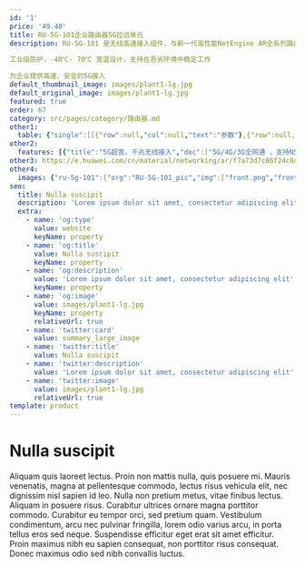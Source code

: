 ```yaml
---
id: '1'
price: '49.40'
title: RU-5G-101企业路由器5G拉远单元
description: RU-5G-101 是无线高速接入组件，与新一代高性能NetEngine AR全系列路由器配套使用

工业级防护，-40℃- 70℃ 宽温设计，支持在恶劣环境中稳定工作

为企业提供高速、安全的5G接入
default_thumbnail_image: images/plant1-lg.jpg
default_original_image: images/plant1-lg.jpg
featured: true
order: 67
category: src/pages/category/路由器.md
other1: 
  table: {"single":[[{"row":null,"col":null,"text":"参数"},{"row":null,"col":null,"text":"RU-5G-101"}],[{"row":null,"col":null,"text":"固定接口"},{"row":null,"col":null,"text":"2*GE RJ45"}],[{"row":null,"col":null,"text":"支持SIM数"},{"row":null,"col":null,"text":"2*SIM"}],[{"row":null,"col":null,"text":"天线"},{"row":null,"col":null,"text":"内置5G天线"}],[{"row":null,"col":null,"text":"增益dBi"},{"row":null,"col":null,"text":"≥1dBi@698MHz ~960MHz\n≥2dBi@1710MHz ~2690MHz\n≥3dBi@3300MHz ~5000MHz"}],[{"row":null,"col":null,"text":"IP等级"},{"row":null,"col":null,"text":"IP65"}],[{"row":null,"col":null,"text":"供电"},{"row":null,"col":null,"text":"PoE受电"}],[{"row":null,"col":null,"text":"散热"},{"row":null,"col":null,"text":"自然散热无风扇"}],[{"row":null,"col":null,"text":"安装方式"},{"row":null,"col":null,"text":"挂杆、挂墙"}],[{"row":null,"col":null,"text":"工作温度"},{"row":null,"col":null,"text":"–40°C to +70°C"}],[{"row":null,"col":null,"text":"尺寸（宽×深×高）"},{"row":null,"col":null,"text":"220 × 330 × 65 毫米"}]]}
other2:
  features: [{"title":"5G超宽，千兆无线接入","dec":["5G/4G/3G全网通 ，支持NSA/SA双架构\n支持多个RU-5G模块负载分担，扩展5G上行带宽"]},{"title":"工业级设计，室外全场景部署","dec":["IP65防护等级，宽温工作\n首创浮地设计，免接地防雷"]},{"title":"多发选收，业务高可靠","dec":["多发选收，关键业务0丢包\n多链路负载分担，30ms快速倒换"]}]
other3: https://e.huawei.com/cn/material/networking/ar/f7a73d7c86f24c8da8128ab5b3ae0625
other4:
  images: {"ru-5g-101":{"org":"RU-5G-101_pic","img":["front.png","front_left.png","front_right.png","front_top.png","left.png","right.png"]}}
seo:
  title: Nulla suscipit
  description: 'Lorem ipsum dolor sit amet, consectetur adipiscing elit'
  extra:
    - name: 'og:type'
      value: website
      keyName: property
    - name: 'og:title'
      value: Nulla suscipit
      keyName: property
    - name: 'og:description'
      value: 'Lorem ipsum dolor sit amet, consectetur adipiscing elit'
      keyName: property
    - name: 'og:image'
      value: images/plant1-lg.jpg
      keyName: property
      relativeUrl: true
    - name: 'twitter:card'
      value: summary_large_image
    - name: 'twitter:title'
      value: Nulla suscipit
    - name: 'twitter:description'
      value: 'Lorem ipsum dolor sit amet, consectetur adipiscing elit'
    - name: 'twitter:image'
      value: images/plant1-lg.jpg
      relativeUrl: true
template: product
---
```


# Nulla suscipit

Aliquam quis laoreet lectus. Proin non mattis nulla, quis posuere mi. Mauris venenatis, magna at pellentesque commodo, lectus risus vehicula elit, nec dignissim nisl sapien id leo. Nulla non pretium metus, vitae finibus lectus. Aliquam in posuere risus. Curabitur ultrices ornare magna porttitor commodo. Curabitur eu tempor orci, sed pretium quam. Vestibulum condimentum, arcu nec pulvinar fringilla, lorem odio varius arcu, in porta tellus eros sed neque. Suspendisse efficitur eget erat sit amet efficitur. Proin maximus nibh eu sapien consequat, non porttitor risus consequat. Donec maximus odio sed nibh convallis luctus.